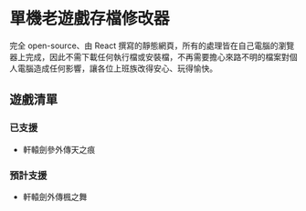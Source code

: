 # 單機老遊戲存檔修改器

完全 open-source、由 React 撰寫的靜態網頁，所有的處理皆在自己電腦的瀏覽器上完成，因此不需下載任何執行檔或安裝檔，不再需要擔心來路不明的檔案對個人電腦造成任何影響，讓各位上班族改得安心、玩得愉快。

## 遊戲清單

### 已支援

- 軒轅劍參外傳天之痕

### 預計支援

- 軒轅劍外傳楓之舞

